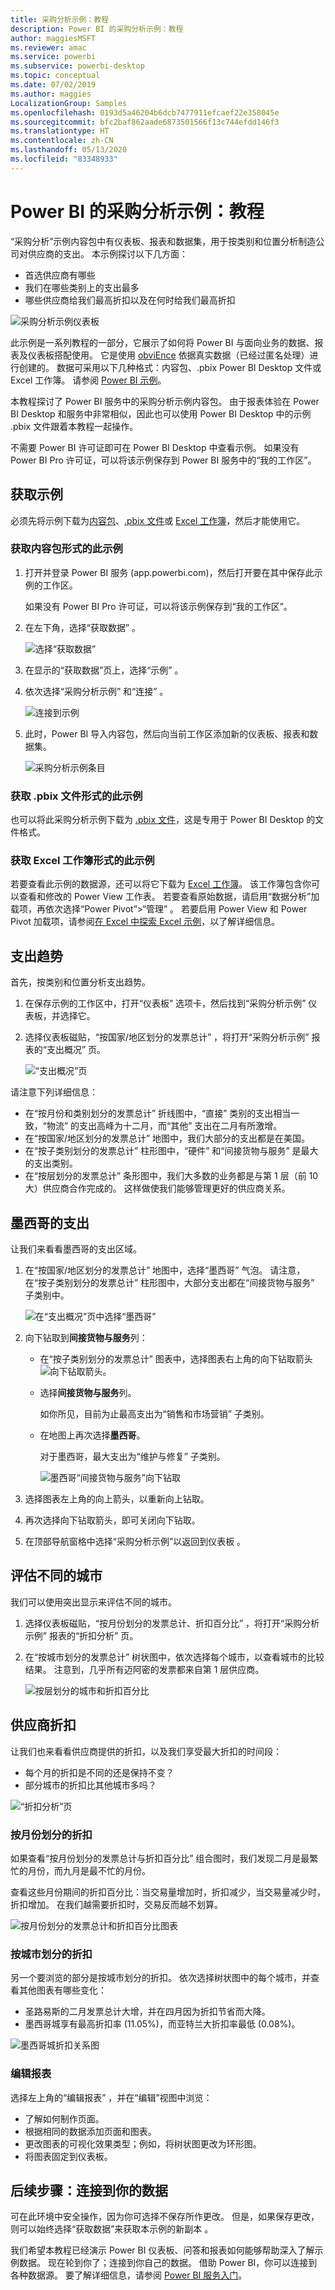 ```yaml
---
title: 采购分析示例：教程
description: Power BI 的采购分析示例：教程
author: maggiesMSFT
ms.reviewer: amac
ms.service: powerbi
ms.subservice: powerbi-desktop
ms.topic: conceptual
ms.date: 07/02/2019
ms.author: maggies
LocalizationGroup: Samples
ms.openlocfilehash: 0193d5a46204b6dcb7477911efcaef22e358045e
ms.sourcegitcommit: bfc2baf862aade6873501566f13c744efdd146f3
ms.translationtype: HT
ms.contentlocale: zh-CN
ms.lasthandoff: 05/13/2020
ms.locfileid: "83348933"
---
```

# <a name="procurement-analysis-sample-for-power-bi-take-a-tour"></a>Power BI 的采购分析示例：教程

“采购分析”示例内容包中有仪表板、报表和数据集，用于按类别和位置分析制造公司对供应商的支出。 本示例探讨以下几方面：

* 首选供应商有哪些
* 我们在哪些类别上的支出最多
* 哪些供应商给我们最高折扣以及在何时给我们最高折扣

![采购分析示例仪表板](media/sample-procurement/procurement1.png)

此示例是一系列教程的一部分，它展示了如何将 Power BI 与面向业务的数据、报表及仪表板搭配使用。 它是使用 [obviEnce](http://www.obvience.com/) 依据真实数据（已经过匿名处理）进行创建的。 数据可采用以下几种格式：内容包、.pbix Power BI Desktop 文件或 Excel 工作簿。 请参阅 [Power BI 示例](sample-datasets.md)。 

本教程探讨了 Power BI 服务中的采购分析示例内容包。 由于报表体验在 Power BI Desktop 和服务中非常相似，因此也可以使用 Power BI Desktop 中的示例 .pbix 文件跟着本教程一起操作。 

不需要 Power BI 许可证即可在 Power BI Desktop 中查看示例。 如果没有 Power BI Pro 许可证，可以将该示例保存到 Power BI 服务中的“我的工作区”。 

## <a name="get-the-sample"></a>获取示例

必须先将示例下载为[内容包](#get-the-content-pack-for-this-sample)、[.pbix 文件](#get-the-pbix-file-for-this-sample)或 [Excel 工作簿](#get-the-excel-workbook-for-this-sample)，然后才能使用它。

### <a name="get-the-content-pack-for-this-sample"></a>获取内容包形式的此示例

1. 打开并登录 Power BI 服务 (app.powerbi.com)，然后打开要在其中保存此示例的工作区。 

    如果没有 Power BI Pro 许可证，可以将该示例保存到“我的工作区”。

2. 在左下角，选择“获取数据”  。

    ![选择“获取数据”](media/sample-datasets/power-bi-get-data.png)
3. 在显示的“获取数据”页上，选择“示例”   。

4. 依次选择“采购分析示例”  和“连接”  。  
  
   ![连接到示例](media/sample-procurement/procurement1a.png)
   
5. 此时，Power BI 导入内容包，然后向当前工作区添加新的仪表板、报表和数据集。
   
   ![采购分析示例条目](media/sample-procurement/procurement-entry.png)
  
### <a name="get-the-pbix-file-for-this-sample"></a>获取 .pbix 文件形式的此示例

也可以将此采购分析示例下载为 [.pbix 文件](https://download.microsoft.com/download/D/5/3/D5390069-F723-413B-8D27-5888500516EB/Procurement%20Analysis%20Sample%20PBIX.pbix)，这是专用于 Power BI Desktop 的文件格式。 

### <a name="get-the-excel-workbook-for-this-sample"></a>获取 Excel 工作簿形式的此示例

若要查看此示例的数据源，还可以将它下载为 [Excel 工作簿](https://go.microsoft.com/fwlink/?LinkId=529784)。 该工作簿包含你可以查看和修改的 Power View 工作表。 若要查看原始数据，请启用“数据分析”加载项，再依次选择“Power Pivot”>“管理”  。 若要启用 Power View 和 Power Pivot 加载项，请参阅[在 Excel 中探索 Excel 示例](sample-datasets.md#explore-excel-samples-inside-excel)，以了解详细信息。


## <a name="spending-trends"></a>支出趋势
首先，按类别和位置分析支出趋势。  

1. 在保存示例的工作区中，打开“仪表板”  选项卡，然后找到“采购分析示例”  仪表板，并选择它。 
2. 选择仪表板磁贴，“按国家/地区划分的发票总计”  ，将打开“采购分析示例”  报表的“支出概况”  页。

    ![“支出概况”页](media/sample-procurement/procurement2.png)

请注意下列详细信息：

* 在“按月份和类别划分的发票总计”  折线图中，“直接”  类别的支出相当一致，“物流”  的支出高峰为十二月，而“其他”  支出在二月有所激增。
* 在“按国家/地区划分的发票总计”  地图中，我们大部分的支出都是在美国。
* 在“按子类别划分的发票总计”  柱形图中，“硬件”  和“间接货物与服务”  是最大的支出类别。
* 在“按层划分的发票总计”  条形图中，我们大多数的业务都是与第 1 层（前 10 大）供应商合作完成的。 这样做使我们能够管理更好的供应商关系。

## <a name="spending-in-mexico"></a>墨西哥的支出
让我们来看看墨西哥的支出区域。

1. 在“按国家/地区划分的发票总计”  地图中，选择“墨西哥”  气泡。 请注意，在“按子类别划分的发票总计”  柱形图中，大部分支出都在“间接货物与服务”  子类别中。

   ![在“支出概况”页中选择“墨西哥”](media/sample-procurement/pbi_procsample_spendmexico.png)
2. 向下钻取到**间接货物与服务**列：

   * 在“按子类别划分的发票总计”  图表中，选择图表右上角的向下钻取箭头![向下钻取箭头](media/sample-procurement/pbi_drilldown_icon.png)。
   * 选择**间接货物与服务**列。

      如你所见，目前为止最高支出为“销售和市场营销”  子类别。
   * 在地图上再次选择**墨西哥**。

      对于墨西哥，最大支出为“维护与修复”  子类别。

      ![墨西哥“间接货物与服务”向下钻取](media/sample-procurement/pbi_procsample_drill_mexico.png)
3. 选择图表左上角的向上箭头，以重新向上钻取。
4. 再次选择向下钻取箭头，即可关闭向下钻取。  
5. 在顶部导航窗格中选择“采购分析示例”以返回到仪表板  。

## <a name="evaluate-different-cities"></a>评估不同的城市
我们可以使用突出显示来评估不同的城市。

1. 选择仪表板磁贴，“按月份划分的发票总计、折扣百分比”  ，将打开“采购分析示例”  报表的“折扣分析”  页。
2. 在“按城市划分的发票总计”  树状图中，依次选择每个城市，以查看城市的比较结果。 注意到，几乎所有迈阿密的发票都来自第 1 层供应商。

   ![按层划分的城市和折扣百分比](media/sample-procurement/pbi_procsample_miamitreemap2.png)

## <a name="vendor-discounts"></a>供应商折扣
让我们也来看看供应商提供的折扣，以及我们享受最大折扣的时间段：
* 每个月的折扣是不同的还是保持不变？
* 部分城市的折扣比其他城市多吗？

![“折扣分析”页](media/sample-procurement/procurement4.png)

### <a name="discount-by-month"></a>按月份划分的折扣
如果查看“按月份划分的发票总计与折扣百分比”  组合图时，我们发现二月是最繁忙的月份，而九月是最不忙的月份。 

查看这些月份期间的折扣百分比：当交易量增加时，折扣减少，当交易量减少时，折扣增加。 在我们越需要折扣时，交易反而越不划算。

![按月份划分的发票总计和折扣百分比图表](media/sample-procurement/procurement5.png)

### <a name="discount-by-city"></a>按城市划分的折扣
另一个要浏览的部分是按城市划分的折扣。 依次选择树状图中的每个城市，并查看其他图表有哪些变化：

* 圣路易斯的二月发票总计大增，并在四月因为折扣节省而大降。
* 墨西哥城享有最高折扣率 (11.05%)，而亚特兰大折扣率最低 (0.08%)。

![墨西哥城折扣关系图](media/sample-procurement/procurement6.png)

### <a name="edit-the-report"></a>编辑报表
选择左上角的“编辑报表”  ，并在“编辑”视图中浏览：

* 了解如何制作页面。
* 根据相同的数据添加页面和图表。
* 更改图表的可视化效果类型；例如，将树状图更改为环形图。
* 将图表固定到仪表板。

## <a name="next-steps-connect-to-your-data"></a>后续步骤：连接到你的数据
可在此环境中安全操作，因为你可选择不保存所作更改。 但是，如果保存更改，则可以始终选择“获取数据”来获取本示例的新副本  。

我们希望本教程已经演示 Power BI 仪表板、问答和报表如何能够帮助深入了解示例数据。 现在轮到你了；连接到你自己的数据。 借助 Power BI，你可以连接到各种数据源。 要了解详细信息，请参阅 [Power BI 服务入门](../fundamentals/service-get-started.md)。
